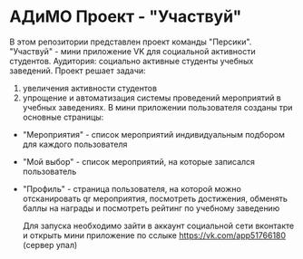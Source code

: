 # АДиМО Проект - "Участвуй"

 
В этом репозитории представлен проект команды "Персики". 
"Участвуй" - мини приложение VK для социальной активности студентов.
Аудитория: социально активные студенты учебных заведений. 
Проект решает задачи:
 1) увеличения активности студентов
 2) упрощение и автоматизация системы проведений мероприятий в учебных заведениях. 
В мини приложении пользователя созданы три основные страницы: 
- "Мероприятия" - список мероприятий индивидуальным подбором для каждого пользователя
- "Мой выбор" - список мероприятий, на которые записался пользователь
- "Профиль" - страница пользователя, на которой можно отсканировать qr мероприятия, посмотреть достижения, обменять баллы на награды и посмотреть рейтинг по учебному заведению 
  
  Для запуска необходимо зайти в аккаунт социальной сети вконтакте и открыть мини приложение по сслыке https://vk.com/app51766180 (сервер упал)
